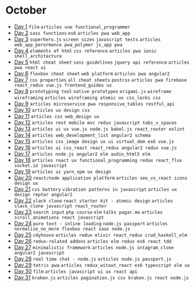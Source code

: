 # October

- [Day 1](10-01-2016.md) `film` `articles vue functional_programmer`
- [Day 2](10-02-2016.md) `sass functions` `es6` `articles pwa web_app`
- [Day 3](10-03-2016.md) `superhero.js` `screen sizes` `javascript tests` `articles web_app_perormance pwa_polymer js_app pwa`
- [Day 4](10-04-2016.md) `elements of html` `css reference` `articles pwa ionic shell_architecture`
- [Day 5](10-05-2016.md) `html cheat sheet` `sass guidelines` `jquery api reference` `articles pwa react ui`
- [Day 6](10-06-2016.md) `flexbox cheat sheet` `web platform` `articles pwa angular2`
- [Day 7](10-07-2016.md) `css properties` `all cheat sheets` `postcss` `articles pwa firebase react_redux vue.js frontend_guides ux`
- [Day 8](10-08-2016.md) `prototyping tool` `native prototypes` `origami.js` `wireframe` `wireframing` `articles wireframing atomic ux css_locks css`
- [Day 9](10-09-2016.md) `articles microservice pwa responsive_tables restful_api`
- [Day 10](10-10-2016.md) `articles ux design css`
- [Day 11](10-11-2016.md) `articles css web_design ux`
- [Day 12](10-12-2016.md) `articles rest mobile mvc redux javascript tabs_v_spaces`
- [Day 13](10-13-2016.md) `articles ui ux vue.js node.js babel.js react_router eslint`
- [Day 14](10-14-2016.md) `articles web_development_list angular2 schema`
- [Day 15](10-15-2016.md) `articles css_image design ux ui virtual_dom es6 vue.js`
- [Day 16](10-16-2016.md) `articles ui css_react react_redux angular2 redux vue.js`
- [Day 17](10-17-2016.md) `articles node.js angular2 elm audio_html5 elm`
- [Day 18](10-18-2016.md) `articles react ux functional_programming redux react_flux socket.io javascript`
- [Day 19](10-19-2016.md) `articles ui yarn_npm ux design`
- [Day 20](10-20-2016.md) `react/node application platform` `articles seo_vs_react icons design ux`
- [Day 21](10-21-2016.md) `css battery` `vibration patterns in javascript` `articles ux design reptar angular2`
- [Day 22](10-22-2016.md) `slack clone` `react starter kit - atomic design` `articles slack_clone javascript react_router`
- [Day 23](10-23-2016.md) `search input` `php course` `elm` `talks pagar.me` `articles scroll_animations react javascript`
- [Day 24](10-24-2016.md) `pure text - inline loading` `node.js passport` `articles normalize_no_more flexbox react saas node.js`
- [Day 25](10-25-2016.md) `cdyhouse` `articles redux elixir react_redux crud_haskell_elm`
- [Day 26](10-26-2016.md) `redux-related addons` `articles elm redux es6 react tdd`
- [Day 27](10-27-2016.md) `minimalistic framework` `articles node.js intagram_clone angular2 javascript`
- [Day 28](10-28-2016.md) `real time chat - node.js` `articles node.js passport.js`
- [Day 29](10-29-2016.md) `tetris pwa` `articles redux_witout_react es6 typescript elm ux`
- [Day 30](10-30-2016.md) `film` `articles javascript ui ux react api`
- [Day 31](10-31-2016.md) `kraken.js` `articles pagination.js css kraken.js react node.js`
